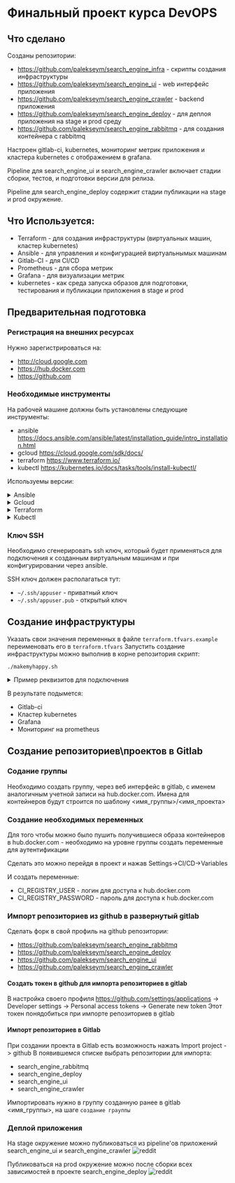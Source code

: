 # Финальный проект курса DevOPS

## Что сделано

Созданы репозитории:
- https://github.com/palekseym/search_engine_infra - скрипты создания инфраструктуры
- https://github.com/palekseym/search_engine_ui - web интерфейс приложения
- https://github.com/palekseym/search_engine_crawler - backend приложения
- https://github.com/palekseym/search_engine_deploy - для деплоя приложения на stage и prod среду
- https://github.com/palekseym/search_engine_rabbitmq - для создания контейнера с rabbitmq

Настроен gitlab-ci, kubernetes, мониторинг метрик приложения и кластера kubernetes с отображением в grafana.

Pipeline для search_engine_ui и search_engine_crawler включает стадии сборки, тестов, и подготовки версии для релиза.

Pipeline для search_engine_deploy содержит стадии публикации на stage и prod окружение.

## Что Используется:
- Terraform - для создания инфраструктуры (виртуальных машин, кластер kubernetes)
- Ansible - для управления и конфигурацией виртуальнымых машинам
- Gitlab-CI - для CI/CD
- Prometheus - для сбора метрик
- Grafana - для визуализации метрик
- kubernetes - как среда запуска образов для подготовки, тестирования и публикации приложения в stage и prod

## Предварительная подготовка

### Регистрация на внешних ресурсах

Нужно зарегистрироваться на:
- http://cloud.google.com
- https://hub.docker.com
- https://github.com

### Необходимые инструменты

На рабочей машине должны быть установлены следующие инструменты:
- ansible https://docs.ansible.com/ansible/latest/installation_guide/intro_installation.html
- gcloud https://cloud.google.com/sdk/docs/
- terraform https://www.terraform.io/
- kubectl https://kubernetes.io/docs/tasks/tools/install-kubectl/

Используемы версии:

<details><summary>Ansible</summary>

```
$ ansible --version

ansible 2.7.6
  python version = 2.7.15+ (default, Oct  2 2018, 22:12:08) [GCC 8.2.0]
```
</details>

<details><summary>Gcloud</summary>

```
$ gcloud version

Google Cloud SDK 228.0.0
alpha 2018.12.07
beta 2018.12.07
bq 2.0.39
core 2018.12.07
gsutil 4.34
kubectl 2018.12.07
```
</details>

<details><summary>Terraform</summary>

```
$ terraform --version

Terraform v0.11.11
```
</details>

<details><summary>Kubectl</summary>

```
$ kubectl version
Client Version: version.Info{Major:"1", Minor:"12", GitVersion:"v1.12.0", GitCommit:"0ed33881dc4355495f623c6f22e7dd0b7632b7c0", GitTreeState:"clean", BuildDate:"2018-09-27T17:05:32Z", GoVersion:"go1.10.4", Compiler:"gc", Platform:"linux/amd64"}
```
</details>

### Ключ SSH

Необходимо сгенерировать ssh ключ, который будет применяться для подключения к созданным виртуальным машинам и при конфигурировании через ansible.

SSH ключ должен располагаться тут:
  - `~/.ssh/appuser` - приватный ключ
  - `~/.ssh/appuser.pub` - открытый ключ

## Создание инфраструктуры
Указать свои значения переменных в файле `terraform.tfvars.example` переименовать его в `terraform.tfvars`
Запустить создание инфраструктуры можно выполнив в корне репозитория скрипт:
```
./makemyhappy.sh
```
<details><summary>Пример реквизитов для подключения</summary>

```
Web site Gitlab-ci: http://35.193.235.156
Web site Grafana htpp://35.193.235.156:3000
Web site Prometheuse http://104.198.75.32
```

Логины и пароли:

- gitlab-ci - `root:P@ssword`
- grafana - `admin:secret`
</details>

В результате подымется:
- Gitlab-ci
- Кластер kubernetes
- Grafana
- Мониторинг на prometheus

## Создание репозиториев\проектов в Gitlab

### Содание группы
Необходимо создать группу, через веб интерфейс в gitlab, c именем аналогичным учетной записи на hub.docker.com. Имена для контейнеров будут строится по шаблону <имя_группы>/<имя_проекта>

### Создание необходимых переменных

Для того чтобы можно было пушить получившиеся образа контейнеров в hub.docker.com - необходимо на уровне группы создать переменные для аутентификации

Сделать это можно перейдя в проект и нажав Settings->CI/CD->Variables

И создать переменные:

- CI_REGISTRY_USER - логин для доступа к hub.docker.com
- CI_REGISTRY_PASSWORD - пароль для доступа к hub.docker.com

### Импорт репозиториев из github в развернутый gitlab

Сделать форк в свой профиль на github репозитории:
- https://github.com/palekseym/search_engine_rabbitmq
- https://github.com/palekseym/search_engine_deploy
- https://github.com/palekseym/search_engine_ui
- https://github.com/palekseym/search_engine_crawler

#### Создать токен в github для импорта репозиториев в gitlab

В настройка своего профиля https://github.com/settings/applications -> Developer settings -> Personal access tokens -> Generate new token
Этот токен понядобиться при импорте репозиториев в gitlab

#### Импорт репозиториев в Gitlab

При создании проекта в Gitlab есть возможность нажать Import project -> github
В появившемся списке выбрать репозитории для импорта:

- search_engine_rabbitmq
- search_engine_deploy
- search_engine_ui
- search_engine_crawler

Импортировать нужно в группу созданную ранее в gitlab <имя_группы>, на шаге `создание грауппы`

### Деплой приложения

На stage окружение можно публиковаться из pipeline'ов приложений search_engine_ui и search_engine_crawler
![reddit](https://i.imgur.com/Ma4nOz3.png)


Публиковаться на prod окружение можно после сборки всех зависимостей в проекте search_engine_deploy
![reddit](https://i.imgur.com/AQfKHUz.png)

